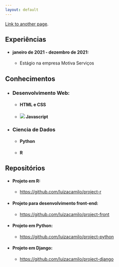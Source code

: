 ```yaml
---
layout: default
---
```



[Link to another page](./another-page.html).



## Experiências

- #### janeiro de 2021 - dezembro de 2021: 
    - Estágio na empresa Motiva Serviços


## Conhecimentos

- ### Desenvolvimento Web:
    - #### HTML e CSS
    - #### <img src="https://img.icons8.com/color/48/000000/javascript--v1.png"/> Javascript 


- ### Ciencia de Dados
    - #### Python
    - #### R




## Repositórios

- #### Projeto em R:
    - https://github.com/luizacamilo/project-r
    
- #### Projeto para desenvolvimento front-end:
    - https://github.com/luizacamilo/project-front
    
- #### Projeto em Python:
    - https://github.com/luizacamilo/project-python


- #### Projeto em Django:
    - https://github.com/luizacamilo/project-django
    

    